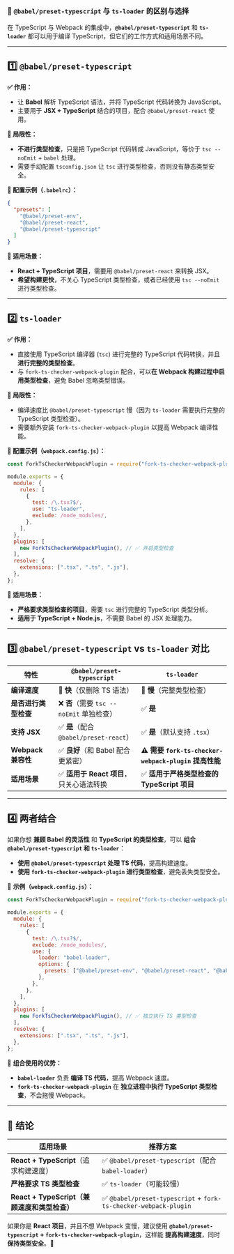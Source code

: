 ### **📌 `@babel/preset-typescript` 与 `ts-loader` 的区别与选择**
在 TypeScript 与 Webpack 的集成中，**`@babel/preset-typescript`** 和 **`ts-loader`** 都可以用于编译 TypeScript，但它们的工作方式和适用场景不同。

---

## **1️⃣ `@babel/preset-typescript`**
**✅ 作用：**  
- 让 **Babel** 解析 TypeScript 语法，并将 TypeScript 代码转换为 JavaScript。
- 主要用于 **JSX + TypeScript** 结合的项目，配合 `@babel/preset-react` 使用。

**🚨 局限性：**
- **不进行类型检查**，只是把 TypeScript 代码转成 JavaScript，等价于 `tsc --noEmit` + `babel` 处理。
- 需要手动配置 `tsconfig.json` 让 `tsc` 进行类型检查，否则没有静态类型安全。

**📌 配置示例（`.babelrc`）：**
```json
{
  "presets": [
    "@babel/preset-env",
    "@babel/preset-react",
    "@babel/preset-typescript"
  ]
}
```
**📌 适用场景：**
- **React + TypeScript 项目**，需要用 `@babel/preset-react` 来转换 JSX。
- **希望构建更快**，不关心 TypeScript 类型检查，或者已经使用 `tsc --noEmit` 进行类型检查。

---

## **2️⃣ `ts-loader`**
**✅ 作用：**  
- 直接使用 TypeScript 编译器 (`tsc`) 进行完整的 TypeScript 代码转换，并且 **进行完整的类型检查**。
- 与 `fork-ts-checker-webpack-plugin` 配合，可以**在 Webpack 构建过程中启用类型检查**，避免 Babel 忽略类型错误。

**🚨 局限性：**
- 编译速度比 `@babel/preset-typescript` 慢（因为 `ts-loader` 需要执行完整的 TypeScript 类型检查）。
- 需要额外安装 `fork-ts-checker-webpack-plugin` 以提高 Webpack 编译性能。

**📌 配置示例（`webpack.config.js`）：**
```js
const ForkTsCheckerWebpackPlugin = require("fork-ts-checker-webpack-plugin");

module.exports = {
  module: {
    rules: [
      {
        test: /\.tsx?$/,
        use: "ts-loader",
        exclude: /node_modules/,
      },
    ],
  },
  plugins: [
    new ForkTsCheckerWebpackPlugin(), // ✅ 开启类型检查
  ],
  resolve: {
    extensions: [".tsx", ".ts", ".js"],
  },
};
```
**📌 适用场景：**
- **严格要求类型检查的项目**，需要 `tsc` 进行完整的 TypeScript 类型分析。
- **适用于 TypeScript + Node.js**，不需要 Babel 的 JSX 处理能力。

---

## **3️⃣ `@babel/preset-typescript` vs `ts-loader` 对比**
| 特性 | `@babel/preset-typescript` | `ts-loader` |
|------|-------------------------|-----------|
| **编译速度** | 🚀 **快**（仅删除 TS 语法） | 🐢 **慢**（完整类型检查） |
| **是否进行类型检查** | ❌ **否**（需要 `tsc --noEmit` 单独检查） | ✅ **是** |
| **支持 JSX** | ✅ **是**（配合 `@babel/preset-react`） | ✅ **是**（默认支持 `.tsx`） |
| **Webpack 兼容性** | ✅ **良好**（和 Babel 配合更紧密） | ⚠️ **需要 `fork-ts-checker-webpack-plugin` 提高性能** |
| **适用场景** | ✅ **适用于 React 项目**，只关心语法转换 | ✅ **适用于严格类型检查的 TypeScript 项目** |

---

## **4️⃣ 两者结合**
如果你想 **兼顾 Babel 的灵活性** 和 **TypeScript 的类型检查**，可以 **组合 `@babel/preset-typescript` 和 `ts-loader`**：
- **使用 `@babel/preset-typescript` 处理 TS 代码**，提高构建速度。
- **使用 `fork-ts-checker-webpack-plugin` 进行类型检查**，避免丢失类型安全。

📌 **示例（`webpack.config.js`）：**
```js
const ForkTsCheckerWebpackPlugin = require("fork-ts-checker-webpack-plugin");

module.exports = {
  module: {
    rules: [
      {
        test: /\.tsx?$/,
        exclude: /node_modules/,
        use: {
          loader: "babel-loader",
          options: {
            presets: ["@babel/preset-env", "@babel/preset-react", "@babel/preset-typescript"],
          },
        },
      },
    ],
  },
  plugins: [
    new ForkTsCheckerWebpackPlugin(), // ✅ 独立执行 TS 类型检查
  ],
  resolve: {
    extensions: [".tsx", ".ts", ".js"],
  },
};
```
📌 **组合使用的优势：**
- **`babel-loader`** 负责 **编译 TS 代码**，提高 Webpack 速度。
- **`fork-ts-checker-webpack-plugin`** 在 **独立进程中执行 TypeScript 类型检查**，不会拖慢 Webpack。

---

## **📌 结论**
| 适用场景 | 推荐方案 |
|---------|-----------|
| **React + TypeScript**（追求构建速度） | ✅ `@babel/preset-typescript`（配合 `babel-loader`） |
| **严格要求 TS 类型检查** | ✅ `ts-loader`（可能较慢） |
| **React + TypeScript（兼顾速度和类型检查）** | ✅ `@babel/preset-typescript` + `fork-ts-checker-webpack-plugin` |

如果你是 **React 项目**，并且不想 Webpack 变慢，建议使用 **`@babel/preset-typescript` + `fork-ts-checker-webpack-plugin`**，这样能 **提高构建速度**，同时 **保持类型安全**。🚀